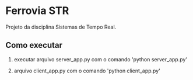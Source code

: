 # Ferrovia STR

Projeto da disciplina Sistemas de Tempo Real.

## Como executar

1. executar arquivo server_app.py com o comando 'python server_app.py'

2. arquivo client_app.py com o comando 'python client_app.py'
